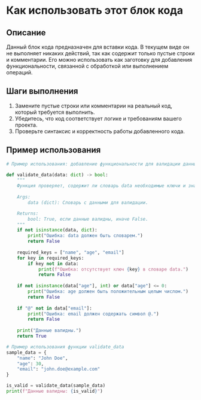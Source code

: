 Как использовать этот блок кода
=========================================================================================

Описание
-------------------------
Данный блок кода предназначен для вставки кода. В текущем виде он не выполняет никаких действий, так как содержит только пустые строки и комментарии. Его можно использовать как заготовку для добавления функциональности, связанной с обработкой или выполнением операций.

Шаги выполнения
-------------------------
1. Замените пустые строки или комментарии на реальный код, который требуется выполнить.
2. Убедитесь, что код соответствует логике и требованиям вашего проекта.
3. Проверьте синтаксис и корректность работы добавленного кода.

Пример использования
-------------------------

```python
# Пример использования: добавление функциональности для валидации данных

def validate_data(data: dict) -> bool:
    """
    Функция проверяет, содержит ли словарь data необходимые ключи и значения.
    
    Args:
        data (dict): Словарь с данными для валидации.

    Returns:
        bool: True, если данные валидны, иначе False.
    """
    if not isinstance(data, dict):
        print("Ошибка: data должен быть словарем.")
        return False
    
    required_keys = ["name", "age", "email"]
    for key in required_keys:
        if key not in data:
            print(f"Ошибка: отсутствует ключ {key} в словаре data.")
            return False
    
    if not isinstance(data["age"], int) or data["age"] <= 0:
        print("Ошибка: age должен быть положительным целым числом.")
        return False
    
    if "@" not in data["email"]:
        print("Ошибка: email должен содержать символ @.")
        return False
    
    print("Данные валидны.")
    return True

# Пример использования функции validate_data
sample_data = {
    "name": "John Doe",
    "age": 30,
    "email": "john.doe@example.com"
}

is_valid = validate_data(sample_data)
print(f"Данные валидны: {is_valid}")
```